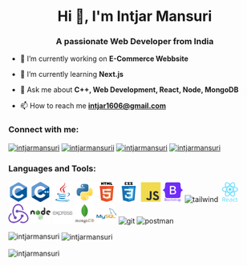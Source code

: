 <h1 align="center">Hi 👋, I'm Intjar Mansuri</h1>
<h3 align="center">A passionate Web Developer from India</h3>
<img align="right" width="400 src="https://cdn.dribbble.com/users/1162077/screenshots/3848914/programmer.gif">

- 🔭 I’m currently working on **E-Commerce Webbsite**

- 🌱 I’m currently learning **Next.js**

- 💬 Ask me about **C++, Web Development, React, Node, MongoDB**

- 📫 How to reach me **intjar1606@gmail.com**

<h3 align="left">Connect with me:</h3>
<p align="left">
<a href="https://linkedin.com/in/intjarmansuri" target="blank"><img align="center" src="https://raw.githubusercontent.com/rahuldkjain/github-profile-readme-generator/master/src/images/icons/Social/linked-in-alt.svg" alt="intjarmansuri" height="30" width="40" /></a>
<a href="https://instagram.com/intjarmansurii" target="blank"><img align="center" src="https://raw.githubusercontent.com/rahuldkjain/github-profile-readme-generator/master/src/images/icons/Social/instagram.svg" alt="intjarmansurii" height="30" width="40" /></a>
<a href="https://www.leetcode.com/intjarmansuri" target="blank"><img align="center" src="https://raw.githubusercontent.com/rahuldkjain/github-profile-readme-generator/master/src/images/icons/Social/leet-code.svg" alt="intjarmansuri" height="30" width="40" /></a>
<a href="https://auth.geeksforgeeks.org/user/intjarmansuri" target="blank"><img align="center" src="https://raw.githubusercontent.com/rahuldkjain/github-profile-readme-generator/master/src/images/icons/Social/geeks-for-geeks.svg" alt="intjarmansuri" height="30" width="40" /></a>
</p>

<h3 align="left">Languages and Tools:</h3>
<p align="left">
  <img src="https://raw.githubusercontent.com/devicons/devicon/master/icons/c/c-original.svg" alt="c" width="40" height="40"/>
  <img src="https://raw.githubusercontent.com/devicons/devicon/master/icons/cplusplus/cplusplus-original.svg" alt="cplusplus" width="40" height="40"/>
  <img src="https://raw.githubusercontent.com/devicons/devicon/master/icons/java/java-original.svg" alt="java" width="40" height="40"/>
  <img src="https://raw.githubusercontent.com/devicons/devicon/master/icons/python/python-original.svg" alt="python" width="40" height="40"/>
  <img src="https://raw.githubusercontent.com/devicons/devicon/master/icons/html5/html5-original-wordmark.svg" alt="html5" width="40" height="40"/>
  <img src="https://raw.githubusercontent.com/devicons/devicon/master/icons/css3/css3-original-wordmark.svg" alt="css3" width="40" height="40"/>
  <img src="https://raw.githubusercontent.com/devicons/devicon/master/icons/javascript/javascript-original.svg" alt="javascript" width="40" height="40"/>
  <img src="https://raw.githubusercontent.com/devicons/devicon/master/icons/bootstrap/bootstrap-plain-wordmark.svg" alt="bootstrap" width="40" height="40"/>
  <img src="https://www.vectorlogo.zone/logos/tailwindcss/tailwindcss-icon.svg" alt="tailwind" width="40" height="40"/>
  <img src="https://raw.githubusercontent.com/devicons/devicon/master/icons/react/react-original-wordmark.svg" alt="react" width="40" height="40"/>
  <img src="https://raw.githubusercontent.com/devicons/devicon/master/icons/redux/redux-original.svg" alt="redux" width="40" height="40"/>
  <img src="https://raw.githubusercontent.com/devicons/devicon/master/icons/nodejs/nodejs-original-wordmark.svg" alt="nodejs" width="40" height="40"/>
  <img src="https://raw.githubusercontent.com/devicons/devicon/master/icons/express/express-original-wordmark.svg" alt="express" width="40" height="40"/>
  <img src="https://raw.githubusercontent.com/devicons/devicon/master/icons/mongodb/mongodb-original-wordmark.svg" alt="mongodb" width="40" height="40"/>
  <img src="https://raw.githubusercontent.com/devicons/devicon/master/icons/mysql/mysql-original-wordmark.svg" alt="mysql" width="40" height="40"/>
  <img src="https://www.vectorlogo.zone/logos/git-scm/git-scm-icon.svg" alt="git" width="40" height="40"/>
  <img src="https://www.vectorlogo.zone/logos/getpostman/getpostman-icon.svg" alt="postman" width="40" height="40"/>
   

<p><img align="left" src="https://github-readme-stats.vercel.app/api/top-langs?username=intjarmansuri&show_icons=true&locale=en&layout=compact" alt="intjarmansuri" /></p>

<p>&nbsp;<img align="center" src="https://github-readme-stats.vercel.app/api?username=intjarmansuri&show_icons=true&locale=en" alt="intjarmansuri" /></p>

<p><img align="center" src="https://github-readme-streak-stats.herokuapp.com/?user=intjarmansuri&" alt="intjarmansuri" /></p>
